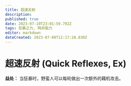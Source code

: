 ```yaml
---
title: 超速反射
description: 
published: true
date: 2023-07-10T23:01:59.792Z
tags: 狂暴之力, 特异能力
editor: markdown
dateCreated: 2023-07-08T12:17:28.830Z
---
```


# 超速反射 (Quick Reflexes, Ex)
**益处：** 当狂暴时，野蛮人可以每轮做出一次额外的藉机攻击。